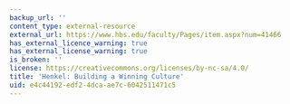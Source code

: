 ```yaml
---
backup_url: ''
content_type: external-resource
external_url: https://www.hbs.edu/faculty/Pages/item.aspx?num=41466
has_external_licence_warning: true
has_external_license_warning: true
is_broken: ''
license: https://creativecommons.org/licenses/by-nc-sa/4.0/
title: 'Henkel: Building a Winning Culture'
uid: e4c44192-edf2-4dca-ae7c-6042511471c5
---
```

